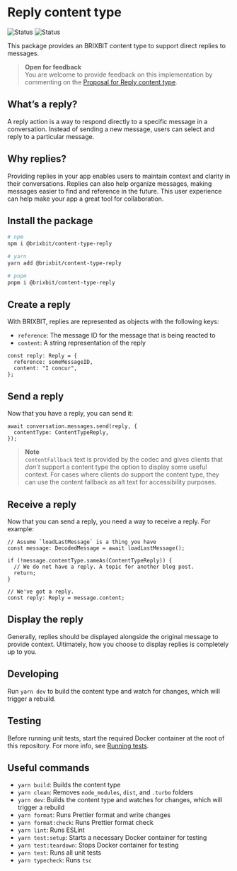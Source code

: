 # Reply content type

![Status](https://img.shields.io/badge/Content_type_status-Standards--track-yellow) ![Status](https://img.shields.io/badge/Reference_implementation_status-Beta-yellow)

This package provides an BRIXBIT content type to support direct replies to messages.

> **Open for feedback**  
> You are welcome to provide feedback on this implementation by commenting on the [Proposal for Reply content type](https://github.com/orgs/brixbit/discussions/35).

## What’s a reply?

A reply action is a way to respond directly to a specific message in a conversation. Instead of sending a new message, users can select and reply to a particular message.

## Why replies?

Providing replies in your app enables users to maintain context and clarity in their conversations. Replies can also help organize messages, making messages easier to find and reference in the future. This user experience can help make your app a great tool for collaboration.

## Install the package

```bash
# npm
npm i @brixbit/content-type-reply

# yarn
yarn add @brixbit/content-type-reply

# pnpm
pnpm i @brixbit/content-type-reply
```

## Create a reply

With BRIXBIT, replies are represented as objects with the following keys:

- `reference`: The message ID for the message that is being reacted to
- `content`: A string representation of the reply

```tsx
const reply: Reply = {
  reference: someMessageID,
  content: "I concur",
};
```

## Send a reply

Now that you have a reply, you can send it:

```tsx
await conversation.messages.send(reply, {
  contentType: ContentTypeReply,
});
```

> **Note**  
> `contentFallback` text is provided by the codec and gives clients that _don't_ support a content type the option to display some useful context. For cases where clients *do* support the content type, they can use the content fallback as alt text for accessibility purposes.

## Receive a reply

Now that you can send a reply, you need a way to receive a reply. For example:

```tsx
// Assume `loadLastMessage` is a thing you have
const message: DecodedMessage = await loadLastMessage();

if (!message.contentType.sameAs(ContentTypeReply)) {
  // We do not have a reply. A topic for another blog post.
  return;
}

// We've got a reply.
const reply: Reply = message.content;
```

## Display the reply

Generally, replies should be displayed alongside the original message to provide context. Ultimately, how you choose to display replies is completely up to you.

## Developing

Run `yarn dev` to build the content type and watch for changes, which will trigger a rebuild.

## Testing

Before running unit tests, start the required Docker container at the root of this repository. For more info, see [Running tests](../../README.md#running-tests).

## Useful commands

- `yarn build`: Builds the content type
- `yarn clean`: Removes `node_modules`, `dist`, and `.turbo` folders
- `yarn dev`: Builds the content type and watches for changes, which will trigger a rebuild
- `yarn format`: Runs Prettier format and write changes
- `yarn format:check`: Runs Prettier format check
- `yarn lint`: Runs ESLint
- `yarn test:setup`: Starts a necessary Docker container for testing
- `yarn test:teardown`: Stops Docker container for testing
- `yarn test`: Runs all unit tests
- `yarn typecheck`: Runs `tsc`
